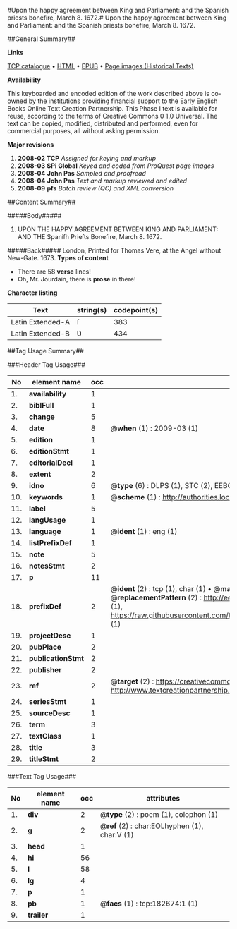 #Upon the happy agreement between King and Parliament: and the Spanish priests bonefire, March 8. 1672.#
Upon the happy agreement between King and Parliament: and the Spanish priests bonefire, March 8. 1672.

##General Summary##

**Links**

[TCP catalogue](http://www.ota.ox.ac.uk/tcp/)  • 
[HTML](http://tei.it.ox.ac.uk/tcp/Texts-HTML/free/B06/B06377.html)  • 
[EPUB](http://tei.it.ox.ac.uk/tcp/Texts-EPUB/free/B06/B06377.epub) • 
[Page images (Historical Texts)](https://data.historicaltexts.jisc.ac.uk/view?pubId=eebo-99884915e&pageId=eebo-99884915e-182674-1)

**Availability**

This keyboarded and encoded edition of the
	       work described above is co-owned by the institutions
	       providing financial support to the Early English Books
	       Online Text Creation Partnership. This Phase I text is
	       available for reuse, according to the terms of Creative
	       Commons 0 1.0 Universal. The text can be copied,
	       modified, distributed and performed, even for
	       commercial purposes, all without asking permission.

**Major revisions**

1. __2008-02__ __TCP__ *Assigned for keying and markup*
1. __2008-03__ __SPi Global__ *Keyed and coded from ProQuest page images*
1. __2008-04__ __John Pas__ *Sampled and proofread*
1. __2008-04__ __John Pas__ *Text and markup reviewed and edited*
1. __2008-09__ __pfs__ *Batch review (QC) and XML conversion*

##Content Summary##

#####Body#####

1. UPON THE HAPPY AGREEMENT BETWEEN KING AND PARLIAMENT: AND THE Spaniſh Prieſts Bonefire, March 8. 1672.

#####Back#####
London, Printed for Thomas Vere, at the Angel without New-Gate. 1673.
**Types of content**

  * There are 58 **verse** lines!
  * Oh, Mr. Jourdain, there is **prose** in there!

**Character listing**


|Text|string(s)|codepoint(s)|
|---|---|---|
|Latin Extended-A|ſ|383|
|Latin Extended-B|Ʋ|434|

##Tag Usage Summary##

###Header Tag Usage###

|No|element name|occ|attributes|
|---|---|---|---|
|1.|__availability__|1||
|2.|__biblFull__|1||
|3.|__change__|5||
|4.|__date__|8| @__when__ (1) : 2009-03 (1)|
|5.|__edition__|1||
|6.|__editionStmt__|1||
|7.|__editorialDecl__|1||
|8.|__extent__|2||
|9.|__idno__|6| @__type__ (6) : DLPS (1), STC (2), EEBO-CITATION (1), PROQUEST (1), VID (1)|
|10.|__keywords__|1| @__scheme__ (1) : http://authorities.loc.gov/ (1)|
|11.|__label__|5||
|12.|__langUsage__|1||
|13.|__language__|1| @__ident__ (1) : eng (1)|
|14.|__listPrefixDef__|1||
|15.|__note__|5||
|16.|__notesStmt__|2||
|17.|__p__|11||
|18.|__prefixDef__|2| @__ident__ (2) : tcp (1), char (1)  •  @__matchPattern__ (2) : ([0-9\-]+):([0-9IVX]+) (1), (.+) (1)  •  @__replacementPattern__ (2) : http://eebo.chadwyck.com/downloadtiff?vid=$1&page=$2 (1), https://raw.githubusercontent.com/textcreationpartnership/Texts/master/tcpchars.xml#$1 (1)|
|19.|__projectDesc__|1||
|20.|__pubPlace__|2||
|21.|__publicationStmt__|2||
|22.|__publisher__|2||
|23.|__ref__|2| @__target__ (2) : https://creativecommons.org/publicdomain/zero/1.0/ (1), http://www.textcreationpartnership.org/docs/. (1)|
|24.|__seriesStmt__|1||
|25.|__sourceDesc__|1||
|26.|__term__|3||
|27.|__textClass__|1||
|28.|__title__|3||
|29.|__titleStmt__|2||


###Text Tag Usage###

|No|element name|occ|attributes|
|---|---|---|---|
|1.|__div__|2| @__type__ (2) : poem (1), colophon (1)|
|2.|__g__|2| @__ref__ (2) : char:EOLhyphen (1), char:V (1)|
|3.|__head__|1||
|4.|__hi__|56||
|5.|__l__|58||
|6.|__lg__|4||
|7.|__p__|1||
|8.|__pb__|1| @__facs__ (1) : tcp:182674:1 (1)|
|9.|__trailer__|1||
